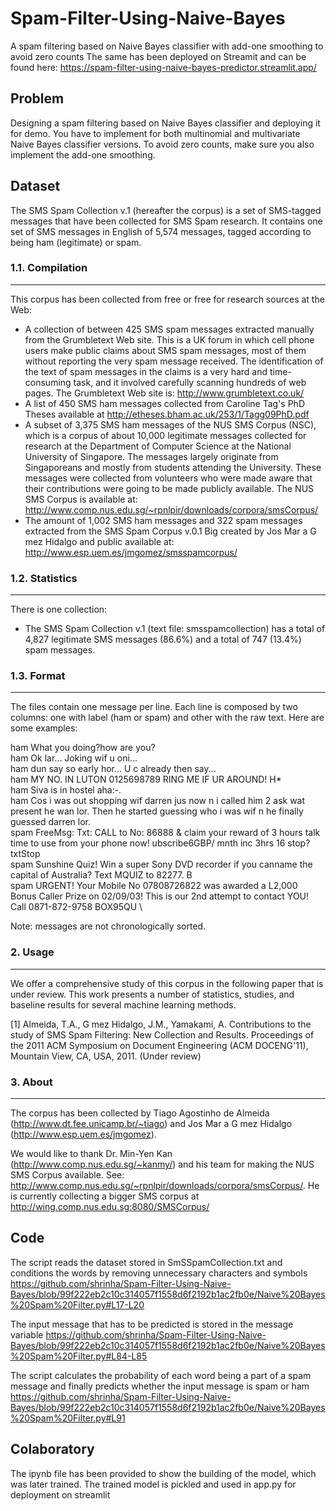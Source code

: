 # Spam-Filter-Using-Naive-Bayes
A spam filtering based on Naive Bayes classifier with add-one
smoothing to avoid zero counts 
The same has been deployed on Streamit and can be found here: https://spam-filter-using-naive-bayes-predictor.streamlit.app/

## Problem
Designing a spam filtering based on Naive Bayes classifier and deploying it for demo. You have to implement for both multinomial and multivariate Naive Bayes classifier versions. To avoid zero counts, make sure you also implement the add-one smoothing.
## Dataset
The SMS Spam Collection v.1 (hereafter the corpus) is a set of SMS-tagged messages that have been collected for SMS Spam research. It contains one set of SMS messages in English of 5,574 messages, tagged according to being ham (legitimate) or spam. 

### 1.1. Compilation
-------------

This corpus has been collected from free or free for research sources at the Web:

- A collection of between 425 SMS spam messages extracted manually from the Grumbletext Web site. This is a UK forum in which cell phone users make public claims about SMS spam messages, most of them without reporting the very spam message received. The identification of the text of spam messages in the claims is a very hard and time-consuming task, and it involved carefully scanning hundreds of web pages. The Grumbletext Web site is: http://www.grumbletext.co.uk/
- A list of 450 SMS ham messages collected from Caroline Tag's PhD Theses available at http://etheses.bham.ac.uk/253/1/Tagg09PhD.pdf
- A subset of 3,375 SMS ham messages of the NUS SMS Corpus (NSC), which is a corpus of about 10,000 legitimate messages collected for research at the Department of Computer Science at the National University of Singapore. The messages largely originate from Singaporeans and mostly from students attending the University. These messages were collected from volunteers who were made aware that their contributions were going to be made publicly available. The NUS SMS Corpus is available at: http://www.comp.nus.edu.sg/~rpnlpir/downloads/corpora/smsCorpus/
- The amount of 1,002 SMS ham messages and 322 spam messages extracted from the SMS Spam Corpus v.0.1 Big created by Jos  Mar a G mez Hidalgo and public available at: http://www.esp.uem.es/jmgomez/smsspamcorpus/


### 1.2. Statistics
-------------

There is one collection:

- The SMS Spam Collection v.1 (text file: smsspamcollection) has a total of 4,827 legitimate SMS messages (86.6%) and a total of 747 (13.4%) spam messages.


### 1.3. Format
-------------

The files contain one message per line. Each line is composed by two columns: one with label (ham or spam) and other with the raw text. Here are some examples:

ham   What you doing?how are you? \
ham   Ok lar... Joking wif u oni... \
ham   dun say so early hor... U c already then say... \
ham   MY NO. IN LUTON 0125698789 RING ME IF UR AROUND! H* \
ham   Siva is in hostel aha:-. \
ham   Cos i was out shopping wif darren jus now n i called him 2 ask wat present he wan lor. Then he started guessing who i was wif n he finally guessed darren lor. \
spam   FreeMsg: Txt: CALL to No: 86888 & claim your reward of 3 hours talk time to use from your phone now! ubscribe6GBP/ mnth inc 3hrs 16 stop?txtStop \
spam   Sunshine Quiz! Win a super Sony DVD recorder if you canname the capital of Australia? Text MQUIZ to 82277. B \
spam   URGENT! Your Mobile No 07808726822 was awarded a L2,000 Bonus Caller Prize on 02/09/03! This is our 2nd attempt to contact YOU! Call 0871-872-9758 BOX95QU \

Note: messages are not chronologically sorted.


### 2. Usage
-------------

We offer a comprehensive study of this corpus in the following paper that is under review. This work presents a number of statistics, studies, and baseline results for several machine learning methods.

[1] Almeida, T.A., G mez Hidalgo, J.M., Yamakami, A. Contributions to the study of SMS Spam Filtering: New Collection and Results. Proceedings of the 2011 ACM Symposium on Document Engineering (ACM DOCENG'11), Mountain View, CA, USA, 2011. (Under review)


### 3. About
-------------

The corpus has been collected by Tiago Agostinho de Almeida (http://www.dt.fee.unicamp.br/~tiago) and Jos  Mar a G mez Hidalgo (http://www.esp.uem.es/jmgomez).

We would like to thank Dr. Min-Yen Kan (http://www.comp.nus.edu.sg/~kanmy/) and his team for making the NUS SMS Corpus available. See: http://www.comp.nus.edu.sg/~rpnlpir/downloads/corpora/smsCorpus/. He is currently collecting a bigger SMS corpus at http://wing.comp.nus.edu.sg:8080/SMSCorpus/

## Code

The script reads the dataset stored in SmSSpamCollection.txt and conditions the words by removing unnecessary characters and symbols
https://github.com/shrinha/Spam-Filter-Using-Naive-Bayes/blob/99f222eb2c10c314057f1558d6f2192b1ac2fb0e/Naive%20Bayes%20Spam%20Filter.py#L17-L20

The input message that has to be predicted is stored in the message variable
https://github.com/shrinha/Spam-Filter-Using-Naive-Bayes/blob/99f222eb2c10c314057f1558d6f2192b1ac2fb0e/Naive%20Bayes%20Spam%20Filter.py#L84-L85

The script calculates the probability of each word being a part of a spam message and finally predicts whether the input message is spam or ham
https://github.com/shrinha/Spam-Filter-Using-Naive-Bayes/blob/99f222eb2c10c314057f1558d6f2192b1ac2fb0e/Naive%20Bayes%20Spam%20Filter.py#L91

## Colaboratory

The ipynb file has been provided to show the building of the model, which was later trained. The trained model is pickled and used in app.py for deployment on streamlit
